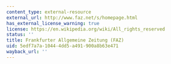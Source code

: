 ```yaml
---
content_type: external-resource
external_url: http://www.faz.net/s/homepage.html
has_external_license_warning: true
license: https://en.wikipedia.org/wiki/All_rights_reserved
status: ''
title: Frankfurter Allgemeine Zeitung (FAZ)
uid: 5edf7a7a-1044-4dd5-a491-900a8b63e471
wayback_url: ''
---
```

